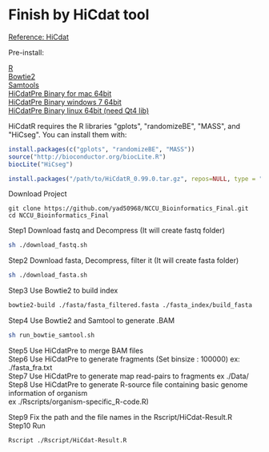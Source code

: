 Finish by HiCdat tool
=========================

[Reference: HiCdat](https://github.com/MWSchmid/HiCdat)

Pre-install:

[R](https://www.r-project.org/)</br>
[Bowtie2](http://bowtie-bio.sourceforge.net/bowtie2/index.shtml)</br>
[Samtools](http://samtools.sourceforge.net/)</br>
[HiCdatPre Binary for mac 64bit](https://github.com/MWSchmid/HiCdat/blob/master/other/mac_64bit.zip?raw=true)</br>
[HiCdatPre Binary windows 7 64bit](https://github.com/MWSchmid/HiCdat/blob/master/other/windows_64bit.zip?raw=true)</br>
[HiCdatPre Binary linux 64bit (need Qt4 lib)](https://github.com/MWSchmid/HiCdat/blob/master/other/linux_64bit.zip?raw=true)</br>

HiCdatR requires the R libraries "gplots", "randomizeBE", "MASS", and "HiCseg". You can install them with:
```r
install.packages(c("gplots", "randomizeBE", "MASS"))
source("http://bioconductor.org/biocLite.R")
biocLite("HiCseg")

install.packages("/path/to/HiCdatR_0.99.0.tar.gz", repos=NULL, type = "source")
```


Download Project
```
git clone https://github.com/yad50968/NCCU_Bioinformatics_Final.git
cd NCCU_Bioinformatics_Final
```

Step1 Download fastq and Decompress (It will create fastq folder)
```sh
sh ./download_fastq.sh
```


Step2 Download fasta, Decompress, filter it (It will create fasta folder)
```sh
sh ./download_fasta.sh
```

Step3 Use Bowtie2 to build index
```sh
bowtie2-build ./fasta/fasta_filtered.fasta ./fasta_index/build_fasta
```

Step4 Use Bowtie2 and Samtool to generate .BAM
```sh
sh run_bowtie_samtool.sh
```

Step5 Use HiCdatPre to merge BAM files<br>
Step6 Use HiCdatPre to generate fragments (Set binsize : 100000) ex: ./fasta_fra.txt</br>
Step7 Use HiCdatPre to generate map read-pairs to fragments ex ./Data/<br>
Step8 Use HiCdatPre to generate R-source file containing basic genome information of organism<br>ex ./Rscripts/organism-specific_R-code.R)</br>

Step9 Fix the path and the file names in the Rscript/HiCdat-Result.R <br>
Step10 Run
```sh
Rscript ./Rscript/HiCdat-Result.R
```

